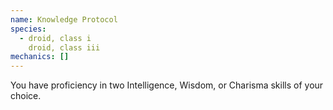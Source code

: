 ```yaml
---
name: Knowledge Protocol
species:
  - droid, class i
    droid, class iii
mechanics: []
---
```

You have proficiency in two Intelligence, Wisdom, or Charisma skills of your choice.
